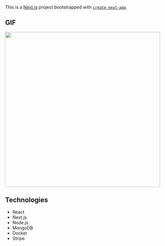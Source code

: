 This is a [Next.js](https://nextjs.org/) project bootstrapped with [`create-next-app`](https://github.com/vercel/next.js/tree/canary/packages/create-next-app).

## GIF
<img src="public/images/recording_9_26_20_PM_AdobeExpress.gif" width="500">

## Technologies
* React
* Next.js
* Node.js
* MongoDB
* Docker
* Stripe